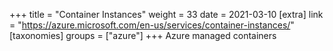 +++
title = "Container Instances"
weight = 33
date = 2021-03-10
[extra]
link = "https://azure.microsoft.com/en-us/services/container-instances/"
[taxonomies]
groups = ["azure"]
+++
Azure managed containers

